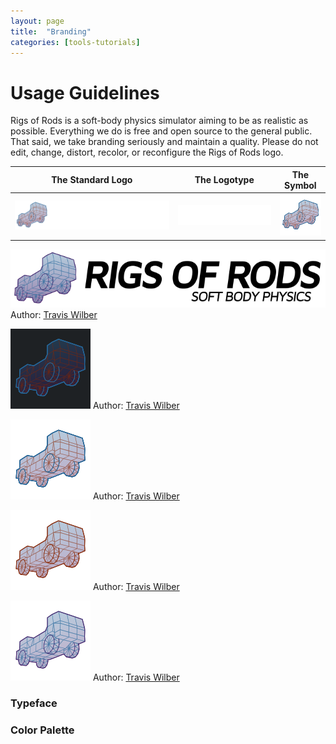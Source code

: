 ```yaml
---
layout: page
title:  "Branding"
categories: [tools-tutorials]
---
```


# Usage Guidelines

Rigs of Rods is a soft-body physics simulator aiming to be as realistic as possible. Everything we do is free and open source to the general public. That said, we take branding seriously and maintain a quality. Please do not edit, change, distort, recolor, or reconfigure the Rigs of Rods logo.

| The Standard Logo | The Logotype | The Symbol |
|-------|--------|---------|
| ![1](/images/branding/RoR_Logo.png) | ![1](/images/branding/RoR_Logo_Text.png)| ![1](/images/branding/RoR_Logo_TT.png) |

![2](/images/branding/RoR_Logo_dark.png)
Author: [Travis Wilber](https://forum.rigsofrods.org/members/charger.4/)

![3](/images/branding/RoR_Logo_discord_icon.png)
Author: [Travis Wilber](https://forum.rigsofrods.org/members/charger.4/)

![4](/images/branding/RoR_Logo_TT.png)
Author: [Travis Wilber](https://forum.rigsofrods.org/members/charger.4/)

![5](/images/branding/RoR_Logo_TT_Dark.png)
Author: [Travis Wilber](https://forum.rigsofrods.org/members/charger.4/)

![6](/images/branding/RoR_Logo_TT_Dark2.png)
Author: [Travis Wilber](https://forum.rigsofrods.org/members/charger.4/)

### Typeface


### Color Palette